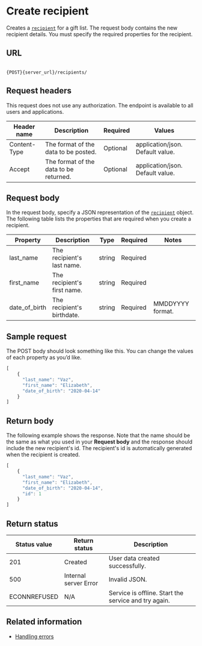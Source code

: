 # Create recipient

Creates a [`recipient`](recipient) for a gift list.
The request body contains the new recipient details.
You must specify the required properties for the recipient.

## URL

```shell

{POST}{server_url}/recipients/
```

## Request headers

This request does not use any authorization. The endpoint is available to all users and applications.

| Header name | Description | Required | Values |
| -------------- | ------ | ------------ |------------ |
| Content-Type | The format of the data to be posted. | Optional | application/json. Default value.  |
| Accept | The format of the data to be returned. | Optional | application/json. Default value. |

## Request body

In the request body, specify a JSON representation of the [`recipient`](recipient) object. The following table lists the properties that are required when you create a recipient.

| Property | Description | Type | Required | Notes |
| -------------- | ------ | ------------ |------------ |------------ |
| last_name | The recipient's last name. | string | Required |   |
| first_name | The recipient's first name. | string | Required |  |
| date_of_birth | The recipient's birthdate. | string | Required | MMDDYYYY format. |

## Sample request

The POST body should look something like this. You can change the values of each property as you’d like.

```js
[
    {
      "last_name": "Vaz",
      "first_name": "Elizabeth",
      "date_of_birth": "2020-04-14"
    }
]
```

## Return body

The following example shows the response. Note that the name should be the same as what you used in your **Request body** and the response should include the new recipient's id. The recipient's id is automatically generated when the recipient is created.

```js
[
    {
      "last_name": "Vaz",
      "first_name": "Elizabeth",
      "date_of_birth": "2020-04-14",
      "id": 1
    }
]
```

## Return status

| Status value | Return status | Description |
| ------------- | ----------- | ----------- |
| 201 | Created | User data created successfully. |
| 500 | Internal server Error | Invalid JSON. |
| ECONNREFUSED | N/A | Service is offline. Start the service and try again. |

## Related information

* [Handling errors](handling_errors)
